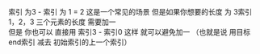 
索引 为3 - 索引 为 1 = 2   这是一个常见的场景 但是如果你想要的长度 为 3索引 1，2，3 三个元素的长度 需要加一  
但是 你也可以 直接用 索引3 - 索引0 这样 就可以避免加一 
（也就是说 用目标end索引 减去 初始索引的上一个索引）